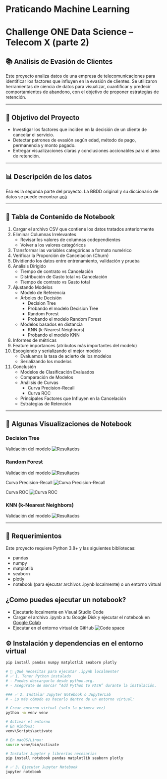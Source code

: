 # Praticando Machine Learning
# Challenge ONE Data Science – Telecom X (parte 2)

## 📚 Análisis de Evasión de Clientes

Este proyecto analiza datos de una empresa de telecomunicaciones para identificar los factores que influyen en la evasión de clientes. Se utilizaron herramientas de ciencia de datos para visualizar, cuantificar y predecir comportamientos de abandono, con el objetivo de proponer estrategias de retención.

---

## 🧠 Objetivo del Proyecto

- Investigar los factores que inciden en la decisión de un cliente de cancelar el servicio.
- Detectar patrones de evasión según edad, método de pago, permanencia y monto pagado.
- Entregar visualizaciones claras y conclusiones accionables para el área de retención.

---

## 📊 Descripción de los datos

Eso es la segunda parte del proyecto. La BBDD original y su diccionario de datos se puede encontrar [acá](https://github.com/sunnyday2/challenge2_data_science_TelecomX)

---

## 📑 Tabla de Contenido de Notebook

1. Cargar el archivo CSV que contiene los datos tratados anteriormente 
2. Eliminar Columnas Irrelevantes 
   - Revisar los valores de columnas codependientes 
   - Volver a los valores categóricos  
3. Transformar las variables categóricas a formato numérico 
4. Verificar la Proporción de Cancelación (Churn)  
5. Dividiendo los datos entre entrenamiento, validación y prueba  
6. Análisis Dirigido 
   - Tiempo de contrato vs Cancelación 
   - Distribución de Gasto total vs Cancelación 
   - Tiempo de contrato vs Gasto total 
7. Ajustando Modelos
   - Modelo de Referencia 
   - Árboles de Decisión
     - Decision Tree 
     - Probando el modelo Decision Tree 
     - Random Forest 
     - Probando el modelo Random Forest 
   - Modelos basados en distancia
     - KNN (k-Nearest Neighbors)
     - Probando el modelo KNN
8. Informes de métricas 
9. Feature importances (atributos más importantes del modelo)
10. Escogiendo y serializando el mejor modelo
    - Evaluamos la tasa de acierto de los modelos
    - Serializando los modelos
11. Conclusión
    - Modelos de Clasificación Evaluados
    - Comparación de Modelos
    - Análisis de Curvas
      - Curva Precision-Recall
      - Curva ROC
    - Principales Factores que Influyen en la Cancelación
    - Estrategias de Retención 

---

## 📸 Algunas Visualizaciones de Notebook

### Decision Tree

Validación del modelo
![Resultados](./img/dt.png)

### Random Forest

Validación del modelo
![Resultados](./img/rf.png)

Curva Precision-Recall
![Curva Precision-Recall](./img/fig1.png)

Curva ROC
![Curva ROC](./img/fig2.png)

### KNN (k-Nearest Neighbors)

Validación del modelo
![Resultados](./img/knn.png)

---

## 📝 Requerimientos

Este proyecto requiere Python 3.8+ y las siguientes bibliotecas:
- pandas
- numpy
- matplotlib
- seaborn
- plotly
- notebook (para ejecutar archivos .ipynb localmente) o un entorno virtual
  
## ¿Como puedes ejecutar un notebook?

- Ejecutarlo localmente en Visual Studio Code
- Cargar el archivo .ipynb a tu Google Disk y ejecutar el notebook en [Google Colab](https://colab.research.google.com)
- Ejecutar en el entorno virtual de GitHub ![Code space](./fig3.png)

## ⚙️ Instalación y dependencias en el entorno virtual

```bash
pip install pandas numpy matplotlib seaborn plotly

# 🧰 ¿Qué necesitas para ejecutar .ipynb localmente?
# ✅ 1. Tener Python instalado
# - Puedes descargarlo desde python.org.
# - Asegúrate de marcar “Add Python to PATH” durante la instalación.

### ✅ 2. Instalar Jupyter Notebook o JupyterLab
# - Lo más cómodo es hacerlo dentro de un entorno virtual:

# Crear entorno virtual (solo la primera vez)
python -m venv venv

# Activar el entorno
# En Windows:
venv\Scripts\activate

# En macOS/Linux:
source venv/bin/activate

# Instalar Jupyter y librerías necesarias
pip install notebook pandas matplotlib seaborn plotly

# ✅ 3. Ejecutar Jupyter Notebook
jupyter notebook

